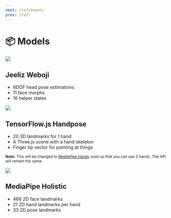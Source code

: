 ```yaml
---
next: /ref/event/
prev: /ref/
---
```

# 📦 Models

<div class="window mb-md">
  <div class="window-body">
    <div class="row">
      <div class="col-6">
        <router-link to="/model/weboji.html">
          <img src="https://media.giphy.com/media/Iv2aSMS0QTy2P5JNCX/source.gif">
        </router-link>
      </div>
      <div class="col-6">
        <h2><router-link to="/model/weboji.html">Jeeliz Weboji</router-link></h2>
        <ul>
          <li>6DOF head pose estimations</li>
          <li>11 face morphs</li>
          <li>16 helper states</li>
        </ul>
      </div>
    </div>
  </div>
</div>

<div class="window mb-md">
  <div class="window-body">
    <div class="row">
      <div class="col-6">
        <router-link to="/model/hanpose.html">
          <img src="https://media4.giphy.com/media/FxLUuTSxXjJPx8K9L4/giphy.gif">
        </router-link>
      </div>
      <div class="col-6">
        <h2><router-link to="/model/hanpose.html">TensorFlow.js Handpose</router-link></h2>
        <ul>
          <li>20 3D landmarks for 1 hand</li>
          <li>A Three.js scene with a hand skeleton</li>
          <li>Finger tip vector for pointing at things</li>
        </ul>
        <p><small><strong>Note:</strong> This will be changed to <a href="https://google.github.io/mediapipe/solutions/hands">MediaPipe Hands</a> soon so that you can use 2 hands. The API will remain the same.</small></p>
      </div>
    </div>
  </div>
</div>

<div class="window">
  <div class="window-body">
    <div class="row">
      <div class="col-6">
        <router-link to="/model/holistic.html">
          <img src="https://media3.giphy.com/media/mssf4vZa4gO5rZyItA/giphy.gif">
        </router-link>
      </div>
      <div class="col-6">
        <h2><router-link to="/model/holistic.html">MediaPipe Holistic</router-link></h2>
        <ul>
          <li>468 2D face landmarks</li>
          <li>21 2D hand landmarks per hand</li>
          <li>33 2D pose landmarks</li>
        </ul>
      </div>
    </div>
  </div>
</div>
